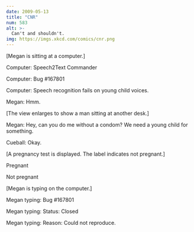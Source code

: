 ```yaml
---
date: 2009-05-13
title: "CNR"
num: 583
alt: >-
  Can't and shouldn't.
img: https://imgs.xkcd.com/comics/cnr.png
---
```

[Megan is sitting at a computer.]

Computer: Speech2Text Commander

Computer: Bug #167801

Computer: Speech recognition fails on young child voices.

Megan: Hmm.

[The view enlarges to show a man sitting at another desk.]

Megan: Hey, can you do me without a condom? We need a young child for something.

Cueball: Okay.

[A pregnancy test is displayed. The label indicates not pregnant.]

Pregnant

Not pregnant

[Megan is typing on the computer.]

Megan typing: Bug #167801

Megan typing: Status: Closed

Megan typing: Reason: Could not reproduce.